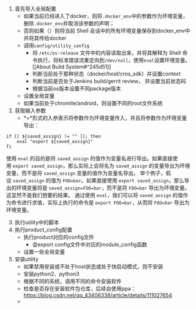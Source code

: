 1. 首先导入全局配置
	- 如果当前已经进入了docker，则将`.docker_env`中的参数作为环境变量，删除`.docker_env`并取消该参数的声明；
	- 否则如果（）则将当前 Shell 会话中的所有环境变量保存到docker_env中并将其传给docker
	- 调用`config/utility_config`
		- 将 `/etc/os-release` 文件中的内容读取出来，并将其解释为 Shell 命令执行，将标准错误流重定向到`/dev/null`，使用`eval`设置环境变量。[[About Build System#^245d51]]
		- 判断当前处于那种状态（docker/host/cros_sdk）并设置context
		- 判断当前是否处于Jenkins build/gerrit review， 并设置当前状态码
		- 根据当前os版本设置不同package版本
	- 设置全局变量
	- 如果当前处于chromite/android，则设置不同的root文件系统
2. 获取输入参数
	- \*=\*形式的入参表示将参数作为环境变量传入，并且将参数作为环境变量导出：
```shell
if [[ ${saved_assign} != "" ]]; then
    eval "export ${saved_assign}"
fi
```
使用 `eval` 的目的是将 `saved_assign` 的值作为变量名进行导出。如果直接使用 `export saved_assign`，那么实际上会将名为 `saved_assign` 的变量导出为环境变量，而不是将 `saved_assign` 变量的值作为变量名导出。
举个例子，假设 `saved_assign` 的值为 `FOO=bar`。如果直接使用 `export saved_assign`，那么导出的环境变量将是 `saved_assign=FOO=bar`，而不是将 `FOO=bar` 导出为环境变量。这显然不是我们想要的结果。
通过使用 `eval`，我们可以将 `saved_assign` 的值作为命令进行求值，实际上执行的命令是 `export FOO=bar`，从而将 `FOO=bar` 导出为环境变量。

3. 执行utility中的脚本
4. 执行product_config配置
	- 执行product对应的config文件
		- 会export config文件中对应的module_config函数
	- 设置一些全局变量
5. 安装utility
	- 如果禁用安装或不处于host状态或处于快启动模式，则不安装
	- 安装python2、python3
	- 根据不同的系统，调用不同的命令安装软件
	- 检查是否存在安装软件包仓库，后续会使用ppa：https://blog.csdn.net/qq_43406338/article/details/111027654
	- 






